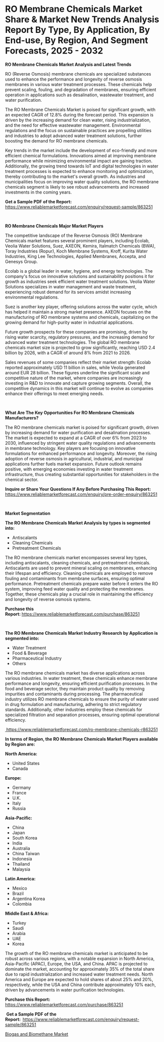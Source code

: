 <p><h1>RO Membrane Chemicals Market Share & Market New Trends Analysis Report By Type, By Application, By End-use, By Region, And Segment Forecasts, 2025 - 2032</h1></p><p><strong>RO Membrane Chemicals Market Analysis and Latest Trends</strong></p>
<p><p>RO (Reverse Osmosis) membrane chemicals are specialized substances used to enhance the performance and longevity of reverse osmosis membranes in various water treatment processes. These chemicals help prevent scaling, fouling, and degradation of membranes, ensuring efficient operation in applications such as desalination, wastewater treatment, and water purification.</p><p>The RO Membrane Chemicals Market is poised for significant growth, with an expected CAGR of 12.8% during the forecast period. This expansion is driven by the increasing demand for clean water, rising industrialization, and the need for effective wastewater management. Environmental regulations and the focus on sustainable practices are propelling utilities and industries to adopt advanced water treatment solutions, further boosting the demand for RO membrane chemicals.</p><p>Key trends in the market include the development of eco-friendly and more efficient chemical formulations. Innovations aimed at improving membrane performance while minimizing environmental impact are gaining traction. Additionally, the growing trend towards IoT and digital technologies in water treatment processes is expected to enhance monitoring and optimization, thereby contributing to the market's overall growth. As industries and municipalities focus on improving water quality solutions, the RO membrane chemicals segment is likely to see robust advancements and increased investments in the coming years.</p></p>
<p><strong>Get a Sample PDF of the Report:&nbsp;</strong> <a href="https://www.reliablemarketforecast.com/enquiry/request-sample/863251?utm_campaign=2803&utm_medium=2&utm_source=Github&utm_content=ia&utm_term=31032025&utm_id=ro-membrane-chemicals">https://www.reliablemarketforecast.com/enquiry/request-sample/863251</a></p>
<p>&nbsp;</p>
<p><strong>RO Membrane Chemicals Major Market Players</strong></p>
<p><p>The competitive landscape of the Reverse Osmosis (RO) Membrane Chemicals market features several prominent players, including Ecolab, Veolia Water Solutions, Suez, AXEON, Kemira, Italmatch Chemicals (BWA), Toray Industries (Ropur), Koch Membrane Systems, Kroff, Kurita Water Industries, King Lee Technologies, Applied Membranes, Accepta, and Genesys Group.</p><p>Ecolab is a global leader in water, hygiene, and energy technologies. The company's focus on innovative solutions and sustainability positions it for growth as industries seek efficient water treatment solutions. Veolia Water Solutions specializes in water management and waste treatment, experiencing robust demand for its services amidst increasing environmental regulations.</p><p>Suez is another key player, offering solutions across the water cycle, which has helped it maintain a strong market presence. AXEON focuses on the manufacturing of RO membrane systems and chemicals, capitalizing on the growing demand for high-purity water in industrial applications.</p><p>Future growth prospects for these companies are promising, driven by rising water scarcity, regulatory pressures, and the increasing demand for advanced water treatment technologies. The global RO membrane chemicals market size is projected to grow significantly, reaching USD 2.4 billion by 2026, with a CAGR of around 8% from 2021 to 2026.</p><p>Sales revenues of some companies reflect their market strength: Ecolab reported approximately USD 11 billion in sales, while Veolia generated around EUR 28 billion. These figures underline the significant scale and competitive nature of the market, where companies are increasingly investing in R&D to innovate and capture growing segments. Overall, the competitive dynamics in this market will continue to evolve as companies enhance their offerings to meet emerging needs.</p></p>
<p>&nbsp;</p>
<p><strong>What Are The Key Opportunities For RO Membrane Chemicals Manufacturers?</strong></p>
<p><p>The RO membrane chemicals market is poised for significant growth, driven by increasing demand for water purification and desalination processes. The market is expected to expand at a CAGR of over 6% from 2023 to 2030, influenced by stringent water quality regulations and advancements in membrane technology. Key players are focusing on innovative formulations for enhanced performance and longevity. Moreover, the rising adoption of reverse osmosis in agricultural, industrial, and municipal applications further fuels market expansion. Future outlook remains positive, with emerging economies investing in water treatment infrastructure, thus creating substantial opportunities for stakeholders in the chemical sector.</p></p>
<p><strong>Inquire or Share Your Questions If Any Before Purchasing This Report:</strong> <a href="https://www.reliablemarketforecast.com/enquiry/pre-order-enquiry/863251?utm_campaign=2803&utm_medium=2&utm_source=Github&utm_content=ia&utm_term=31032025&utm_id=ro-membrane-chemicals">https://www.reliablemarketforecast.com/enquiry/pre-order-enquiry/863251</a></p>
<p>&nbsp;</p>
<p><strong>Market Segmentation</strong></p>
<p><strong>The RO Membrane Chemicals Market Analysis by types is segmented into:</strong></p>
<p><ul><li>Antiscalants</li><li>Cleaning Chemicals</li><li>Pretreatment Chemicals</li></ul></p>
<p><p>The RO membrane chemicals market encompasses several key types, including antiscalants, cleaning chemicals, and pretreatment chemicals. Antiscalants are used to prevent mineral scaling on membranes, enhancing their lifespan and efficiency. Cleaning chemicals are employed to remove fouling and contaminants from membrane surfaces, ensuring optimal performance. Pretreatment chemicals prepare water before it enters the RO system, improving feed water quality and protecting the membranes. Together, these chemicals play a crucial role in maintaining the efficiency and longevity of reverse osmosis systems.</p></p>
<p><strong>Purchase this Report:&nbsp;</strong><a href="https://www.reliablemarketforecast.com/purchase/863251?utm_campaign=2803&utm_medium=2&utm_source=Github&utm_content=ia&utm_term=31032025&utm_id=ro-membrane-chemicals">https://www.reliablemarketforecast.com/purchase/863251</a></p>
<p>&nbsp;</p>
<p><strong>The RO Membrane Chemicals Market Industry Research by Application is segmented into:</strong></p>
<p><ul><li>Water Treatment</li><li>Food & Beverage</li><li>Pharmaceutical Industry</li><li>Others</li></ul></p>
<p><p>The RO membrane chemicals market has diverse applications across various industries. In water treatment, these chemicals enhance membrane performance and longevity, ensuring efficient purification processes. In the food and beverage sector, they maintain product quality by removing impurities and contaminants during processing. The pharmaceutical industry utilizes RO membrane chemicals to ensure the purity of water used in drug formulation and manufacturing, adhering to strict regulatory standards. Additionally, other industries employ these chemicals for specialized filtration and separation processes, ensuring optimal operational efficiency.</p></p>
<p><a href="https://www.reliablemarketforecast.com/ro-membrane-chemicals-r863251?utm_campaign=2803&utm_medium=2&utm_source=Github&utm_content=ia&utm_term=31032025&utm_id=ro-membrane-chemicals">&nbsp;https://www.reliablemarketforecast.com/ro-membrane-chemicals-r863251</a></p>
<p><strong>In terms of Region, the RO Membrane Chemicals Market Players available by Region are:</strong></p>
<p>
    <p> <strong> North America: </strong>
        <ul>
            <li>United States</li>
            <li>Canada</li>
        </ul>
        </p> 
    <p> <strong> Europe: </strong>
        <ul>
            <li>Germany</li>
            <li>France</li>
            <li>U.K.</li>
            <li>Italy</li>
            <li>Russia</li>
        </ul>
        </p> 
    <p> <strong> Asia-Pacific: </strong>
        <ul>
            <li>China</li>
            <li>Japan</li>
            <li>South Korea</li>
            <li>India</li>
            <li>Australia</li>
            <li>China Taiwan</li>
            <li>Indonesia</li>
            <li>Thailand</li>
            <li>Malaysia</li>
        </ul>
        </p> 
    <p> <strong> Latin America: </strong>
        <ul>
            <li>Mexico</li>
            <li>Brazil</li>
            <li>Argentina Korea</li>
            <li>Colombia</li>
        </ul>
        </p> 
    <p> <strong> Middle East & Africa: </strong>
        <ul>
            <li>Turkey</li>
            <li>Saudi</li>
            <li>Arabia</li>
            <li>UAE</li>
            <li>Korea</li>
        </ul>
    </p>
    </p>
<p><p>The growth of the RO membrane chemicals market is anticipated to be robust across various regions, with a notable expansion in North America, Asia-Pacific (APAC), Europe, the USA, and China. APAC is projected to dominate the market, accounting for approximately 35% of the total share due to rapid industrialization and increased water treatment needs. North America and Europe are expected to hold shares of about 25% and 20%, respectively, while the USA and China contribute approximately 10% each, driven by advancements in water purification technologies.</p></p>
<p><strong>Purchase this Report: </strong><a href="https://www.reliablemarketforecast.com/purchase/863251?utm_campaign=2803&utm_medium=2&utm_source=Github&utm_content=ia&utm_term=31032025&utm_id=ro-membrane-chemicals">https://www.reliablemarketforecast.com/purchase/863251</a></p>
<p>&nbsp;<strong>Get a Sample PDF of the Report:&nbsp;&nbsp;</strong><a href="https://www.reliablemarketforecast.com/enquiry/request-sample/863251?utm_campaign=2803&utm_medium=2&utm_source=Github&utm_content=ia&utm_term=31032025&utm_id=ro-membrane-chemicals">https://www.reliablemarketforecast.com/enquiry/request-sample/863251</a></p>
<p><strong></strong></p>
<p><p><a href="https://github.com/memorirummy/Market-Research-Report-List-1/blob/main/biogas-and-biomethane-market.md?utm_campaign=2803&utm_medium=2&utm_source=Github&utm_content=ia&utm_term=31032025&utm_id=ro-membrane-chemicals">Biogas and Biomethane Market</a></p></p>